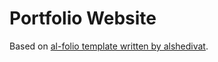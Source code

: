 # Portfolio Website
Based on [al-folio template written by alshedivat](https://github.com/alshedivat/al-folio).